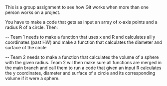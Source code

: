 This is a group assignment to see how Git works when more than one person works on a project.

You have to make a code that gets as input an array of x-axis points and a radius R of a circle. Then:

-- Team 1 needs to make a function that uses x and R and calculates all y coordinates (past HW) and make a function that calculates the diameter and surface of the circle

-- Team 2 needs to make a function that calculates the volume of a sphere with the given radius. Team 2 wil then make sure all functions are merged in the main branch and call them to run a code that given an input R calculates the y coordinates, diameter and surface of a circle and its corresponding volume if it were a sphere.
